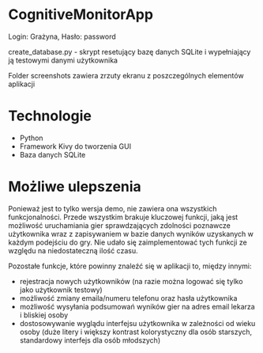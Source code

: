 # CognitiveMonitorApp

Login: Grażyna,
Hasło: password

create_database.py - skrypt resetujący bazę danych SQLite i wypełniający ją testowymi danymi użytkownika

Folder screenshots zawiera zrzuty ekranu z poszczególnych elementów aplikacji

# Technologie

- Python
- Framework Kivy do tworzenia GUI
- Baza danych SQLite

# Możliwe ulepszenia

Ponieważ jest to tylko wersja demo, nie zawiera ona wszystkich funkcjonalności. Przede wszystkim brakuje kluczowej funkcji, jaką jest możliwość uruchamiania gier sprawdzających zdolności poznawcze użytkownika wraz z zapisywaniem w bazie danych wyników uzyskanych w każdym podejściu do gry. Nie udało się zaimplementować tych funkcji ze względu na niedostateczną ilość czasu. 

Pozostałe funkcje, które powinny znaleźć się w aplikacji to, między innymi:

- rejestracja nowych użytkowników (na razie można logować się tylko jako użytkownik testowy)
- możliwość zmiany emaila/numeru telefonu oraz hasła użytkownika
- możliwość wysyłania podsumowań wyników gier na adres email lekarza i bliskiej osoby
- dostosowywanie wyglądu interfejsu użytkownika w zależności od wieku osoby (duże litery i większy kontrast kolorystyczny dla osób starszych, standardowy interfejs dla osób młodszych)

